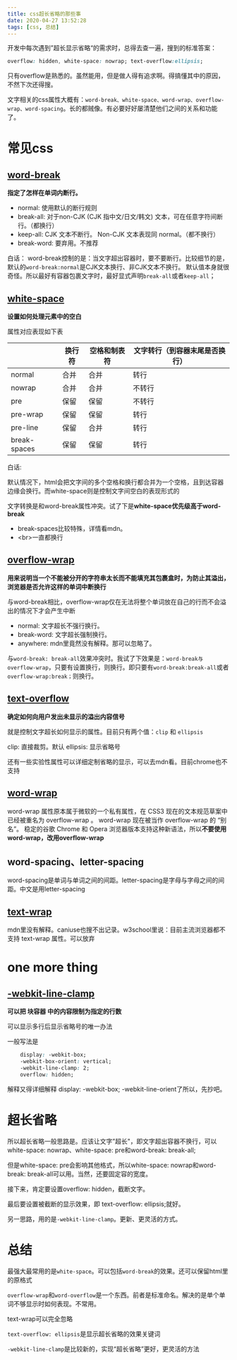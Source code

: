 ```yaml
---
title: css超长省略的那些事
date: 2020-04-27 13:52:28
tags: [css, 总结]
---
```


开发中每次遇到”超长显示省略“的需求时，总得去查一遍，搜到的标准答案：
```css
overflow: hidden, white-space: nowrap; text-overflow:ellipsis;
```
只有overflow是熟悉的。虽然能用，但是做人得有追求啊。得搞懂其中的原因，不然下次还得搜。

文字相关的css属性大概有：`word-break、white-space、word-wrap、overflow-wrap、word-spacing`。长的都贼像。有必要好好屡清楚他们之间的关系和功能了。

<!-- more -->

# 常见css

##  [word-break](https://developer.mozilla.org/zh-CN/docs/Web/CSS/word-break)

**指定了怎样在单词内断行。**

	
* normal: 使用默认的断行规则
* break-all: 对于non-CJK (CJK 指中文/日文/韩文) 文本，可在任意字符间断行。（都换行）
* keep-all: CJK 文本不断行。 Non-CJK 文本表现同 normal。（都不换行）
* break-word: 要弃用。不推荐
	
白话：
	word-break控制的是：当文字超出容器时，要不要断行。比较细节的是，默认的`word-break:normal`是CJK文本换行、非CJK文本不换行。
默认值本身就很奇怪。所以最好有容器包裹文字时，最好显式声明`break-all`或者`keep-all`；

##  [white-space](https://developer.mozilla.org/zh-CN/docs/Web/CSS/white-space)

**设置如何处理元素中的空白**

属性对应表现如下表

|     |  换行符   |   空格和制表符  |  文字转行（到容器末尾是否换行）   |
| --- | --- | --- | --- |
|  normal   |  合并   |  合并   |  转行   |
|  nowrap   |  合并   |  合并   |  不转行   |
|   pre  |  保留   |   保留  |  不转行   |
|  pre-wrap   |  保留   |  保留   |  转行   |
|  pre-line   |   保留  |   合并  |  转行   |
|   break-spaces  |  保留   |  保留   |  转行   |

白话:

默认情况下，html会把文字间的多个空格和换行都合并为一个空格，且到达容器边缘会换行。而white-space则是控制文字间空白的表现形式的

文字转换是和word-break属性冲突。试了下是**white-space优先级高于word-break**

* break-spaces比较特殊，详情看mdn。
* \<br\>一直都换行

## [overflow-wrap](https://developer.mozilla.org/zh-CN/docs/Web/CSS/word-wrap)

**用来说明当一个不能被分开的字符串太长而不能填充其包裹盒时，为防止其溢出，浏览器是否允许这样的单词中断换行**

与word-break相比，overflow-wrap仅在无法将整个单词放在自己的行而不会溢出的情况下才会产生中断

* normal: 文字超长不强行换行。
* break-word: 文字超长强制换行。
* anywhere: mdn里竟然没有解释。那可以忽略了。

与`word-break: break-all`效果冲突时。我试了下效果是：`word-break与overflow-wrap`，只要有设置换行，则换行。即只要有`word-break:break-all`或者`overflow-wrap:break；`则换行。


## [text-overflow](https://developer.mozilla.org/zh-CN/docs/Web/CSS/text-overflow)

**确定如何向用户发出未显示的溢出内容信号**

就是控制文字超长如何显示的属性。目前只有两个值：`clip` 和 `ellipsis`

clip: 直接裁剪。默认
ellipsis: 显示省略号

还有一些实验性属性可以详细定制省略的显示，可以去mdn看。目前chrome也不支持



## [word-wrap](https://developer.mozilla.org/zh-CN/docs/Web/CSS/word-wrap)

word-wrap 属性原本属于微软的一个私有属性，在 CSS3 现在的文本规范草案中已经被重名为 overflow-wrap 。 word-wrap 现在被当作 overflow-wrap 的 “别名”。 稳定的谷歌 Chrome 和 Opera 浏览器版本支持这种新语法，所以**不要使用word-wrap，改用overflow-wrap**

## word-spacing、letter-spacing

word-spacing是单词与单词之间的间距。letter-spacing是字母与字母之间的间距。中文是用letter-spacing

## [text-wrap](https://www.w3school.com.cn/cssref/pr_text-wrap.asp)

mdn里没有解释。caniuse也搜不出记录。w3school里说：目前主流浏览器都不支持 text-wrap 属性。可以放弃


# one more thing

## [-webkit-line-clamp](https://developer.mozilla.org/zh-CN/docs/Web/CSS/-webkit-line-clamp)

**可以把 块容器 中的内容限制为指定的行数**

可以显示多行后显示省略号的唯一办法

一般写法是

```css
	display: -webkit-box;
	-webkit-box-orient: vertical;
    -webkit-line-clamp: 2;
    overflow: hidden;
```

解释又得详细解释 display: -webkit-box; -webkit-line-orient了所以，先抄吧。

# 超长省略

所以超长省略一般思路是。应该让文字”超长"，即文字超出容器不换行，可以white-space: nowrap、white-space: pre和word-break: break-all;

但是white-space: pre会影响其他格式，所以white-space: nowrap和word-break: break-all可以用。当然，还要固定容的宽度。

接下来，肯定要设置overflow: hidden，截断文字。

最后要设置被截断的显示效果，即 text-overflow: ellipsis;就好。

另一思路，用的是`-webkit-line-clamp`。更新、更灵活的方式。

# 总结

最强大最常用的是`white-space`。可以包括`word-break`的效果。还可以保留html里的原格式

`overflow-wrap`和`word-overflow`是一个东西。前者是标准命名。解决的是单个单词不够显示时如何表现。不常用。

text-wrap可以完全忽略

`text-overflow: ellipsis`是显示超长省略的效果关键词

`-webkit-line-clamp`是比较新的，实现“超长省略”更好，更灵活的方法